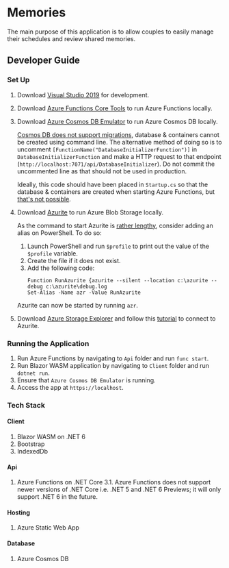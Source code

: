 # Memories

The main purpose of this application is to allow couples to easily manage their schedules and review shared memories.

## Developer Guide

### Set Up

1. Download [Visual Studio 2019](https://visualstudio.microsoft.com/downloads/) for development.
2. Download [Azure Functions Core Tools](https://docs.microsoft.com/en-us/azure/azure-functions/functions-run-local?tabs=windows%2Ccsharp%2Cbash#v2) to run Azure Functions locally.
3. Download [Azure Cosmos DB Emulator](https://docs.microsoft.com/en-us/azure/cosmos-db/local-emulator?tabs=cli%2Cssl-netstd21) to run Azure Cosmos DB locally.

    [Cosmos DB does not support migrations](https://github.com/dotnet/efcore/issues/13200), database & containers cannot be created using command line. The alternative method of doing so is to uncomment `[FunctionName("DatabaseInitializerFunction")]` in `DatabaseInitializerFunction` and make a HTTP request to that endpoint (`http://localhost:7071/api/DatabaseInitializer`). Do not commit the uncommented line as that should not be used in production.

    Ideally, this code should have been placed in `Startup.cs` so that the database & containers are created when starting Azure Functions, but [that's not possible](https://docs.microsoft.com/en-us/azure/azure-functions/functions-dotnet-dependency-injection#caveats).
4. Download [Azurite](https://docs.microsoft.com/en-us/azure/storage/common/storage-use-azurite?tabs=visual-studio) to run Azure Blob Storage locally.
    
    As the command to start Azurite is [rather lengthy](https://docs.microsoft.com/en-us/azure/storage/common/storage-use-azurite?tabs=visual-studio#run-azurite-from-a-command-line), consider adding an alias on PowerShell. To do so:

   1. Launch PowerShell and run `$profile` to print out the value of the `$profile` variable. 
   2. Create the file if it does not exist. 
   3. Add the following code:
      ```
      Function RunAzurite {azurite --silent --location c:\azurite --debug c:\azurite\debug.log
      Set-Alias -Name azr -Value RunAzurite
      ```

   Azurite can now be started by running `azr`.
6. Download [Azure Storage Explorer](https://azure.microsoft.com/en-us/features/storage-explorer/#overview) and follow this [tutorial](https://docs.microsoft.com/en-us/azure/storage/common/storage-use-azurite?tabs=visual-studio#connect-to-azurite-using-http) to connect to Azurite.

### Running the Application

1. Run Azure Functions by navigating to `Api` folder and run `func start`.
1. Run Blazor WASM application by navigating to `Client` folder and run `dotnet run`.
1. Ensure that `Azure Cosmos DB Emulator` is running.
1. Access the app at `https://localhost`.

### Tech Stack

#### Client

1. Blazor WASM on .NET 6
1. Bootstrap
1. IndexedDb

#### Api

1. Azure Functions on .NET Core 3.1. Azure Functions does not support newer versions of .NET Core i.e. .NET 5 and .NET 6 Previews; it will only support .NET 6 in the future.

#### Hosting

1. Azure Static Web App

#### Database

1. Azure Cosmos DB
